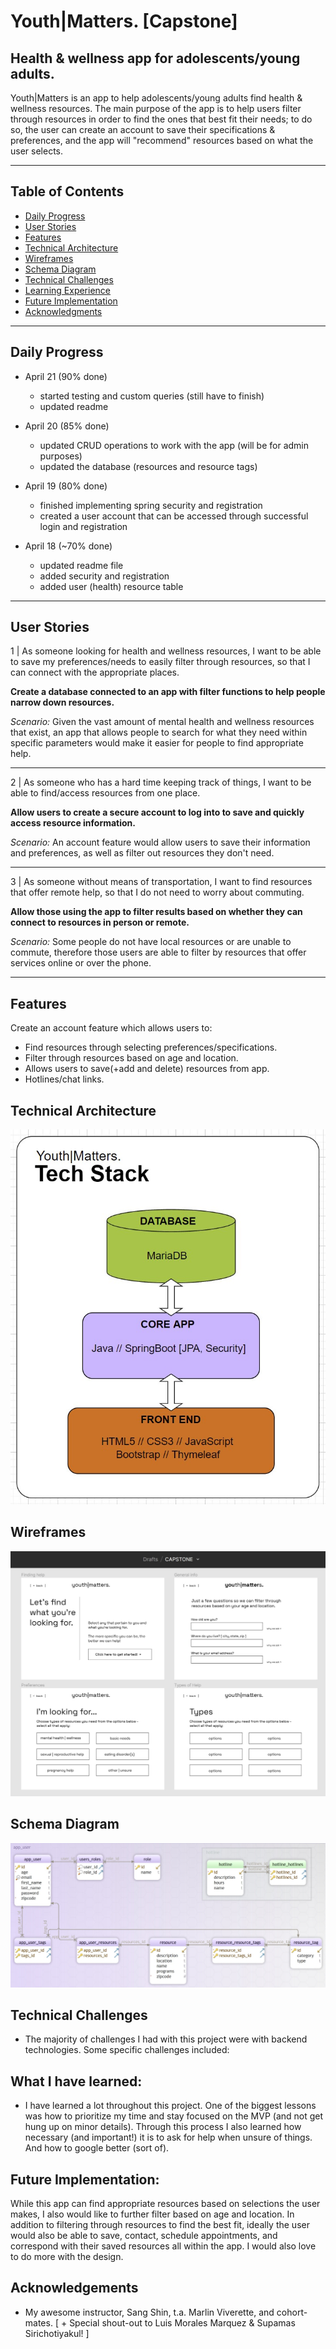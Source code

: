 # Youth|Matters. [Capstone]

## Health & wellness app for adolescents/young adults.

Youth|Matters is an app to help adolescents/young adults find health & wellness resources. The main purpose of the app is to help users filter through resources in order to find the ones that best fit their needs; to do so, the user can create an account to save their specifications & preferences, and the app will "recommend" resources based on what the user selects.

___________

## Table of Contents
- [Daily Progress](#daily-progress)
- [User Stories](#user-stories)
- [Features](#features)
- [Technical Architecture](#technical-architecture)
- [Wireframes](#wireframes)
- [Schema Diagram](#schema-diagram)
- [Technical Challenges](#technical-challenges)
- [Learning Experience](#what-i-have-learned)
- [Future Implementation](#future-implementation)
- [Acknowledgments](#acknowledgements)

___________

## Daily Progress

- April 21 (90% done)
  - started testing and custom queries (still have to finish)
  - updated readme

- April 20 (85% done)
  - updated CRUD operations to work with the app (will be for admin purposes)
  - updated the database (resources and resource tags)

- April 19 (80% done)
  - finished implementing spring security and registration
  - created a user account that can be accessed through successful login and registration

- April 18 (~70% done)
  - updated readme file
  - added security and registration
  - added user (health) resource table

___________

## User Stories

1 | As someone looking for health and wellness resources, I want to be able to save my preferences/needs to easily filter through resources, so that I can connect with the appropriate places.

**Create a database connected to an app with filter functions to help people narrow down resources.**

*Scenario:* Given the vast amount of mental health and wellness resources that exist, an app that allows people to search for what they need within specific parameters would make it easier for people to find appropriate help.
____
2 | As someone who has a hard time keeping track of things, I want to be able to find/access resources from one place.

**Allow users to create a secure account to log into to save and quickly access resource information.**

*Scenario:* An account feature would allow users to save their information and preferences, as well as filter out resources they don't need.
___
3 | As someone without means of transportation, I want to find resources that offer remote help, so that I do not need to worry about commuting.

**Allow those using the app to filter results based on whether they can connect to resources in person or remote.**

*Scenario:* Some people do not have local resources or are unable to commute, therefore those users are able to filter by resources that offer services online or over the phone.

___________

## Features

Create an account feature which allows users to:
- Find resources through selecting preferences/specifications.
- Filter through resources based on age and location.
- Allows users to save(+add and delete) resources from app.
- Hotlines/chat links.


## Technical Architecture

![App Screenshot](https://github.com/lo-designs/Gunther_Laura_Capstone/blob/main/capstone_tech_stack.jpg)


## Wireframes

![App Screenshot](https://github.com/lo-designs/Gunther_Laura_Capstone/blob/main/capstone_wireframes.jpg)


## Schema Diagram

![App Screenshot](https://github.com/lo-designs/Gunther_Laura_Capstone/blob/main/capstone_db_schema.jpg)


## Technical Challenges

- The majority of challenges I had with this project were with backend technologies. Some specific challenges included:


## What I have learned:

- I have learned a lot throughout this project. One of the biggest lessons was how to prioritize my time and stay focused on the MVP (and not get hung up on minor details). Through this process I also learned how necessary (and important!) it is to ask for help when unsure of things. And how to google better (sort of).

## Future Implementation: 

While this app can find appropriate resources based on selections the user makes, I also would like to further filter based on age and location. 
In addition to filtering through resources to find the best fit, ideally the user would also be able to save, contact, schedule appointments, and correspond with their saved resources all within the app. I would also love to do more with the design.

## Acknowledgements

- My awesome instructor, Sang Shin, t.a. Marlin Viverette, and cohort-mates.
  [ + Special shout-out to Luis Morales Marquez & Supamas Sirichotiyakul! ]
